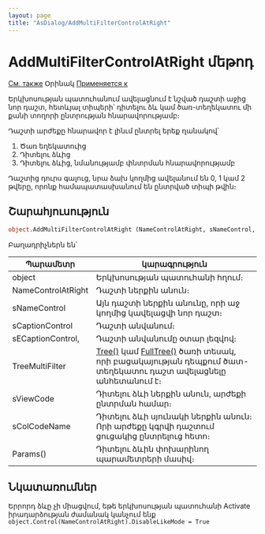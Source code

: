 ```yaml
---
layout: page
title: "AsDialog/AddMultiFilterControlAtRight"
---
```




# AddMultiFilterControlAtRight մեթոդ

[См. также](AddMultiFilterControl.md) Օրինակ [Применяется к](../Asustpar.md)

Երկխոսության պատուհանում ավելացնում է նշված դաշտի աջից նոր դաշտ, հետևյալ տիպերի՝ դիտելու ձև կամ ծառ-տեղեկատու մի քանի տողորի ընտրության հնարավորությամբ։


Դաշտի արժեքը հնարավոր է լինւմ ընտրել երեք ղանակով՝
1. Ծառ եղեկատուից
2. Դիտելու ձևից
3. Դիտելու ձևից, նմանությամբ փնտրման հնարավորությամբ

<!--
0. [реквизит типа произвольный вспомогательный список выбора](../AsModalBrowser.html), с возможностью [отбора нескольких строк](../AsModalBrowser/MultiSelect.html)
1. реквизит типа дерева-справочника</a>, с возможностью [отбора нескольких строк](../AsModalBrowser/MultiSelect.html) 
2. реквизит типа сопоставимости с введенным значением, без возможности .[отбора нескольких строк](../AsModalBrowser/MultiSelect.html)
-->

Դաշտից դուրս գալուց, նրա ձախ կողմից ավելանում են 0, 1 կամ 2 թվերը, որոնք համապատասխանում են ընտրված տիպի թվին։
    

## Շարահյուսություն

``` vb
object.AddMultiFilterControlAtRight (NameControlAtRight, sNameControl, sCaptionControl, sЕCaptionControl, sTreeMultiFilter, sViewCode, sColCodeName, Params() )
```

Բաղադրիչներն են՝


| Պարամետր | կարագրություն |
|--|--|
| object| Երկխոսության պատուհանի հղում։ |
| NameControlAtRight | Դաշտի ներքին անուն։ |
| sNameControl  |Այն դաշտի ներքին անունը, որի աջ կողմից կավելացվի նոր դաշտ։  |
| sCaptionControl | Դաշտի անվանում։ |
| sЕCaptionControl, | Դաշտի անվանումը օտար լեզվով։ |
| TreeMultiFilter  |  [Tree()](../../Types/Tree().html) կամ [FullTree()](../../Types/FULLTREE().html) ծառի տեսակ, որի բացակայության դեպքում ծատ-տեղեկատու դաշտ ավելացնելը անհետանում է։ |
| sViewCode | Դիտելու ձևի ներքին անուն, արժեքի ընտրման համար։ |
| sColCodeName | Դիտելու ձևի սյունակի ներքին անուն։ Որի արժեքը կգրվի դաշտում ցուցակից ընտրելուց հետո։ |
| Params() | Դիտելու ձևին փոխարինող պարամետրերի մասիվ։ |


## Նկատառումներ

Երրորդ ձևը չի միացվում, եթե երկխոսության պատուհանի Activate իրադարձության ժամանակ կանչում ենք  `object.Control(NameControlAtRight).DisableLikeMode = True`

